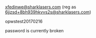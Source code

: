 xfedinwe@sharklasers.com (reg as 6jjzsd+8bh939hkvvs2s@sharklasers.com)

opwstest20170216

password is currently broken